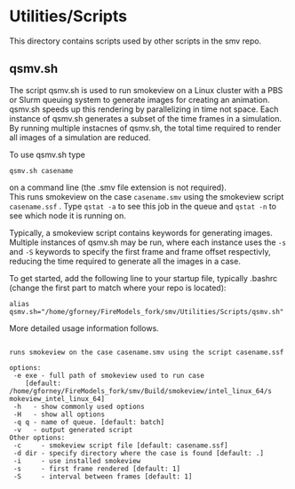 # Utilities/Scripts

This directory contains scripts used by other scripts in the smv repo.

## qsmv.sh

The script qsmv.sh is used to run smokeview on a Linux cluster with a PBS or Slurm queuing system to generate images for creating an animation. qsmv.sh speeds up this rendering by parallelizing in time not space. Each instance of qsmv.sh generates a subset of the time frames in a simulation. By running multiple instacnes of qsmv.sh, the total time required to render all images of a simulation are reduced.

To use qsmv.sh type

```qsmv.sh casename```

on a command line (the .smv file extension is not required).  
This runs smokeview on the case `casename.smv` using the smokeview script `casename.ssf` . 
Type `qstat -a` to see this job in the queue and `qstat -n` to see which node it is running on.

Typically, a smokeview script contains keywords for generating images.  
Multiple instances of qsmv.sh may be run, where each instance uses the `-s` and `-S` keywords
to specify the first frame and frame offset respectivly,
reducing the time required to generate all the images in a case.

To get started, add the following line to your startup file, typically .bashrc 
(change the first part to match where your repo is located):

```alias qsmv.sh="/home/gforney/FireModels_fork/smv/Utilities/Scripts/qsmv.sh"```

More detailed usage information follows.

```Usage: qsmv.sh [-e smv_command] [-q queue] casename

runs smokeview on the case casename.smv using the script casename.ssf

options:
 -e exe - full path of smokeview used to run case
    [default: /home/gforney/FireModels_fork/smv/Build/smokeview/intel_linux_64/s                                                    mokeview_intel_linux_64]
 -h   - show commonly used options
 -H   - show all options
 -q q - name of queue. [default: batch]
 -v   - output generated script
Other options:
 -c     - smokeview script file [default: casename.ssf]
 -d dir - specify directory where the case is found [default: .]
 -i     - use installed smokeview
 -s     - first frame rendered [default: 1]
 -S     - interval between frames [default: 1]
```
